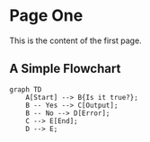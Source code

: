 # Page One

This is the content of the first page.

## A Simple Flowchart

```mermaid
graph TD
    A[Start] --> B{Is it true?};
    B -- Yes --> C[Output];
    B -- No --> D[Error];
    C --> E[End];
    D --> E;